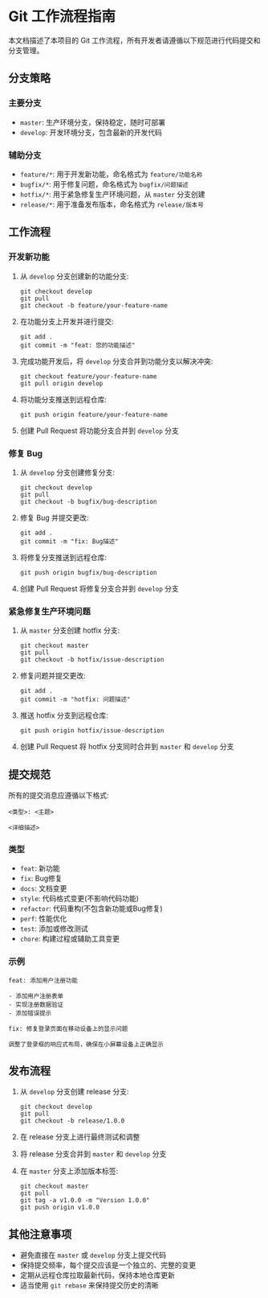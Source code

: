 # Git 工作流程指南

本文档描述了本项目的 Git 工作流程，所有开发者请遵循以下规范进行代码提交和分支管理。

## 分支策略

### 主要分支

- `master`: 生产环境分支，保持稳定，随时可部署
- `develop`: 开发环境分支，包含最新的开发代码

### 辅助分支

- `feature/*`: 用于开发新功能，命名格式为 `feature/功能名称`
- `bugfix/*`: 用于修复问题，命名格式为 `bugfix/问题描述`
- `hotfix/*`: 用于紧急修复生产环境问题，从 `master` 分支创建
- `release/*`: 用于准备发布版本，命名格式为 `release/版本号`

## 工作流程

### 开发新功能

1. 从 `develop` 分支创建新的功能分支:
   ```
   git checkout develop
   git pull
   git checkout -b feature/your-feature-name
   ```

2. 在功能分支上开发并进行提交:
   ```
   git add .
   git commit -m "feat: 您的功能描述"
   ```

3. 完成功能开发后，将 `develop` 分支合并到功能分支以解决冲突:
   ```
   git checkout feature/your-feature-name
   git pull origin develop
   ```

4. 将功能分支推送到远程仓库:
   ```
   git push origin feature/your-feature-name
   ```

5. 创建 Pull Request 将功能分支合并到 `develop` 分支

### 修复 Bug

1. 从 `develop` 分支创建修复分支:
   ```
   git checkout develop
   git pull
   git checkout -b bugfix/bug-description
   ```

2. 修复 Bug 并提交更改:
   ```
   git add .
   git commit -m "fix: Bug描述"
   ```

3. 将修复分支推送到远程仓库:
   ```
   git push origin bugfix/bug-description
   ```

4. 创建 Pull Request 将修复分支合并到 `develop` 分支

### 紧急修复生产环境问题

1. 从 `master` 分支创建 hotfix 分支:
   ```
   git checkout master
   git pull
   git checkout -b hotfix/issue-description
   ```

2. 修复问题并提交更改:
   ```
   git add .
   git commit -m "hotfix: 问题描述"
   ```

3. 推送 hotfix 分支到远程仓库:
   ```
   git push origin hotfix/issue-description
   ```

4. 创建 Pull Request 将 hotfix 分支同时合并到 `master` 和 `develop` 分支

## 提交规范

所有的提交消息应遵循以下格式:

```
<类型>: <主题>

<详细描述>
```

### 类型

- `feat`: 新功能
- `fix`: Bug修复
- `docs`: 文档变更
- `style`: 代码格式变更(不影响代码功能)
- `refactor`: 代码重构(不包含新功能或Bug修复)
- `perf`: 性能优化
- `test`: 添加或修改测试
- `chore`: 构建过程或辅助工具变更

### 示例

```
feat: 添加用户注册功能

- 添加用户注册表单
- 实现注册数据验证
- 添加错误提示
```

```
fix: 修复登录页面在移动设备上的显示问题

调整了登录框的响应式布局，确保在小屏幕设备上正确显示
```

## 发布流程

1. 从 `develop` 分支创建 release 分支:
   ```
   git checkout develop
   git pull
   git checkout -b release/1.0.0
   ```

2. 在 release 分支上进行最终测试和调整

3. 将 release 分支合并到 `master` 和 `develop` 分支

4. 在 `master` 分支上添加版本标签:
   ```
   git checkout master
   git pull
   git tag -a v1.0.0 -m "Version 1.0.0"
   git push origin v1.0.0
   ```

## 其他注意事项

- 避免直接在 `master` 或 `develop` 分支上提交代码
- 保持提交频率，每个提交应该是一个独立的、完整的变更
- 定期从远程仓库拉取最新代码，保持本地仓库更新
- 适当使用 `git rebase` 来保持提交历史的清晰 